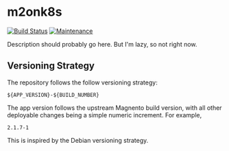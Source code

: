 # m2onk8s

[![Build Status](https://travis-ci.org/andrewhowdencom/m2onk8s.svg?branch=master)](https://travis-ci.org/andrewhowdencom/m2onk8s)
[![Maintenance](https://img.shields.io/maintenance/yes/2017.svg)]()

Description should probably go here. But I'm lazy, so not right now.

## Versioning Strategy

The repository follows the follow versioning strategy:

```
${APP_VERSION}-${BUILD_NUMBER}
```

The app version follows the upstream Magnento build version, with all other deployable changes being a simple numeric increment.
For example,

```
2.1.7-1
```

This is inspired by the Debian versioning strategy.
